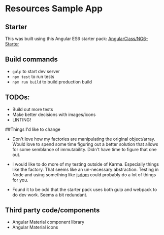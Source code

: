 # Resources Sample App

## Starter

This was built using this Angular ES6 starter pack: [AngularClass/NG6-Starter](https://github.com/AngularClass/NG6-starter)

## Build commands

* `gulp` to start dev server
* `npm test` to run tests
* `npm run build` to build production build

## TODOs:

* Build out more tests
* Make better decisions with images/icons
* LINTING!

##Things I'd like to change

* Don't love how my factories are manipulating the original object/array. Would love to spend some time figuring out a better solution that allows for some semblance of immutability. Didn't have time to figure that one out.

* I would like to do more of my testing outside of Karma. Especially things like the factory. That seems like an un-necessary abstraction. Testing in Node and using something like [jsdom](https://www.npmjs.com/package/jsdom) could probably do a lot of things for you.

* Found it to be odd that the starter pack uses both gulp and webpack to do dev work. Seems a bit redundant.

## Third party code/components

* Angular Material component library
* Angular Material icons
